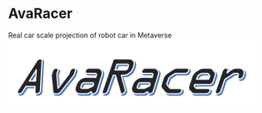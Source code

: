 # AvaRacer
Real car scale projection of robot car in Metaverse  
![AvaRacerLogo](img/AvaRacer_logo.jpg)  

